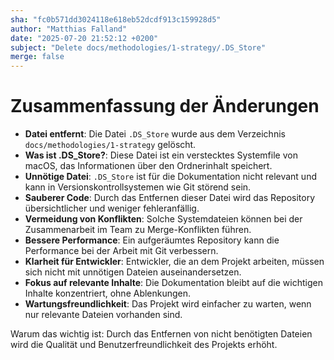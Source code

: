 ```yaml
---
sha: "fc0b571dd3024118e618eb52dcdf913c159928d5"
author: "Matthias Falland"
date: "2025-07-20 21:52:12 +0200"
subject: "Delete docs/methodologies/1-strategy/.DS_Store"
merge: false
---
```


# Zusammenfassung der Änderungen

- **Datei entfernt**: Die Datei `.DS_Store` wurde aus dem Verzeichnis `docs/methodologies/1-strategy` gelöscht.
- **Was ist .DS_Store?**: Diese Datei ist ein verstecktes Systemfile von macOS, das Informationen über den Ordnerinhalt speichert.
- **Unnötige Datei**: `.DS_Store` ist für die Dokumentation nicht relevant und kann in Versionskontrollsystemen wie Git störend sein.
- **Sauberer Code**: Durch das Entfernen dieser Datei wird das Repository übersichtlicher und weniger fehleranfällig.
- **Vermeidung von Konflikten**: Solche Systemdateien können bei der Zusammenarbeit im Team zu Merge-Konflikten führen.
- **Bessere Performance**: Ein aufgeräumtes Repository kann die Performance bei der Arbeit mit Git verbessern.
- **Klarheit für Entwickler**: Entwickler, die an dem Projekt arbeiten, müssen sich nicht mit unnötigen Dateien auseinandersetzen.
- **Fokus auf relevante Inhalte**: Die Dokumentation bleibt auf die wichtigen Inhalte konzentriert, ohne Ablenkungen.
- **Wartungsfreundlichkeit**: Das Projekt wird einfacher zu warten, wenn nur relevante Dateien vorhanden sind.

Warum das wichtig ist: Durch das Entfernen von nicht benötigten Dateien wird die Qualität und Benutzerfreundlichkeit des Projekts erhöht.

